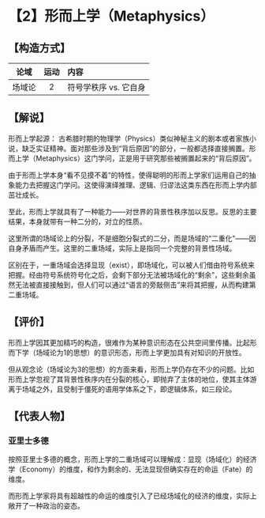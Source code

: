 # 【2】形而上学（Metaphysics）
## 【构造方式】
|  论域  | 运动 | 内容                   |
| :----: | :--: | :--------------------- |
| 场域论 |  2   | 符号学秩序 vs. 它自身  |

## 【解说】

形而上学起源：
古希腊时期的物理学（Physics）类似神秘主义的剧本或者家族小说，缺乏实证精神。面对那些涉及到“背后原因”的部分，一般都选择直接搁置。形而上学（Metaphysics）这门学问，正是用于研究那些被搁置起来的“背后原因”。

由于形而上学本身“看不见摸不着”的特性，使得聪明的形而上学家们运用自己的抽象能力去把握这门学问。这使得演绎推理、逻辑、归谬法这类东西在形而上学内部茁壮成长。

至此，形而上学就具有了一种能力——对世界的背景性秩序加以反思。反思的主要结果，本身就带有一种二分的，对立的性质。

这里所谓的场域论上的分裂，不是细胞分裂式的二分，而是场域的“二重化”——因自身矛盾而产生。这里的二重场域，实际上是指同一个完整的背景性场域。

区别在于，一重场域会选择显现（exist），即场域化，可以被人们借由符号系统来把握。经由符号系统符号化之后，会剩下部分无法被场域化的“剩余”，这些剩余虽然无法被直接接触到，但人们可以通过“语言的旁敲侧击”来将其把握，从而构建第二重场域。

## 【评价】

形而上学因其更加精巧的构造，很难作为某种意识形态在公共空间里传播。比起形而下学（场域论为1的思想）的意识形态，形而上学更加具有对知识的开放性。

但从观念论（场域论为3的思想）的方面来看，形而上学仍存在不少的问题。比如形而上学忽视了其背景性秩序内在分裂的核心，即抛弃了主体的地位，使其主体游离于场域之外，且受制于僵死的语用学体系之下，即逻辑体系，如三段论。

## 【代表人物】

### 亚里士多德

按照亚里士多德的概念，形而上学的二重场域可以理解成：显现（场域化）的经济学（Economy）的维度，和作为剩余的、无法显现但确实存在的命运（Fate）的维度。

而形而上学家将具有超越性的命运的维度引入了已经场域化的经济的维度，实际上敞开了一种政治的姿态。

